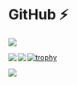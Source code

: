 # GitHub ⚡

![](http://github-profile-summary-cards.vercel.app/api/cards/profile-details?username=es00001&theme=default)

<!--
**es0215/es0215** is a ✨ _special_ ✨ repository because its `README.md` (this file) appears on your GitHub profile.

Here are some ideas to get you started:

- 🔭 I’m currently working on ...
- 🌱 I’m currently learning ...
- 👯 I’m looking to collaborate on ...
- 🤔 I’m looking for help with ...
- 💬 Ask me about ...
- 📫 How to reach me: ...
- 😄 Pronouns: ...
- ⚡ Fun fact: ...
-->

<a href="https://github.com/anuraghazra/github-readme-stats">
  <img align="left" src="https://github-readme-stats.vercel.app/api?username=es0215" />
</a>
<a href="https://github.com/anuraghazra/convoychat">
  <img align="left" src="https://github-readme-stats.vercel.app/api/top-langs/?username=es00001" />
</a>

[![trophy](https://github-profile-trophy.vercel.app/?username=es0215)](https://github.com/ryo-ma/github-profile-trophy)

![](https://komarev.com/ghpvc/?username=es00001)
